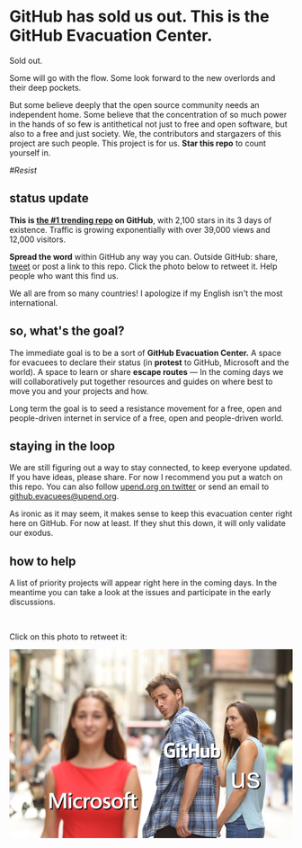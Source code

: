 # GitHub has sold us out. This is the GitHub Evacuation Center.

Sold out.

Some will go with the flow. Some look forward to the new overlords and their deep pockets.

But some believe deeply that the open source community needs an independent home. Some believe that the concentration of so much power in the hands of so few is antithetical not just to free and open software, but also to a free and just society. We, the contributors and stargazers of this project are such people. This project is for us. **Star this repo** to count yourself in.

*#Resist*



## status update

**This is [the #1 trending repo](https://github.com/trending) on GitHub**, with 2,100 stars in its 3 days of existence. Traffic is growing exponentially with over 39,000 views and 12,000 visitors.

**Spread the word** within GitHub any way you can. Outside GitHub: share, [tweet](https://twitter.com/intent/tweet?url=https%3A%2F%2Fgithub.com%2Fupend%2FIF_MS_BUYS_GITHUB_IMMA_OUT&text=Microsoft%20is%20trying%20to%20buy%20GitHub.%20Tell%20GitHub%20to%20%23resist.%20%23NeverMicrosoft.%20@upend%20the%20web%20oligarchy.) or post a link to this repo. Click the photo below to retweet it. Help people who want this find us.

We all are from so many countries! I apologize if my English isn't the most international.



## so, what's the goal?

The immediate goal is to be a sort of **GitHub Evacuation Center.** A space for evacuees to declare their status (in **protest** to GitHub, Microsoft and the world). A space to learn or share **escape routes** — In the coming days we will collaboratively put together resources and guides on where best to move you and your projects and how.

Long term the goal is to seed a resistance movement for a free, open and people-driven internet in service of a free, open and people-driven world.



## staying in the loop

We are still figuring out a way to stay connected, to keep everyone updated. If you have ideas, please share. For now I recommend you put a watch on this repo. You can also follow [upend.org on twitter](https://twitter.com/UpEnd_org) or send an email to github.evacuees@upend.org.

As ironic as it may seem, it makes sense to keep this evacuation center right here on GitHub. For now at least. If they shut this down, it will only validate our exodus.



## how to help

A list of priority projects will appear right here in the coming days. In the meantime you can take a look at the issues and participate in the early discussions. 



</br>

Click on this photo to retweet it:


[![IF_MS_BUYS_GITHUB_IMMA_OUT](IF_MS_BUYS_GITHUB_IMMA_OUT.jpg)](https://t.co/bbx5W8jbKc)

